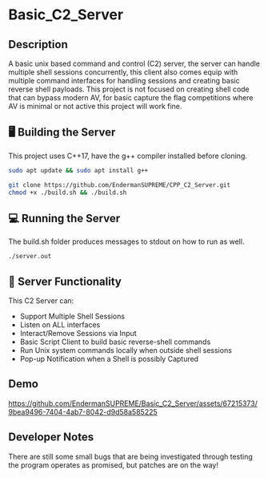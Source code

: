 # Basic_C2_Server
## Description
A basic unix based command and control (C2) server, the server can handle multiple shell sessions concurrently, this client also comes equip with multiple command interfaces for handling sessions and creating basic reverse shell payloads. This project is not focused on creating shell code that can bypass modern AV, for basic capture the flag competitions where AV is minimal or not active this project will work fine.

## :desktop_computer: Building the Server
This project uses C++17, have the g++ compiler installed before cloning.
```bash
sudo apt update && sudo apt install g++
```
```bash
git clone https://github.com/EndermanSUPREME/CPP_C2_Server.git
chmod +x ./build.sh && ./build.sh
```

## :computer: Running the Server
The build.sh folder produces messages to stdout on how to run as well.
```bash
./server.out
```

## :wrench: Server Functionality
This C2 Server can:
* Support Multiple Shell Sessions
* Listen on ALL interfaces
* Interact/Remove Sessions via Input
* Basic Script Client to build basic reverse-shell commands
* Run Unix system commands locally when outside shell sessions
* Pop-up Notification when a Shell is possibly Captured

## Demo
https://github.com/EndermanSUPREME/Basic_C2_Server/assets/67215373/9bea9496-7404-4ab7-8042-d9d58a585225

## Developer Notes
There are still some small bugs that are being investigated
through testing the program operates as promised, but patches
are on the way!